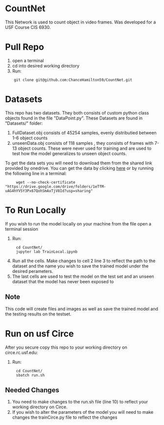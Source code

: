 # CountNet
This Network is used to count object in video frames. Was developed for a USF Course CIS 6930.  

# Pull Repo
  1. open a terminal 
  2. cd into desired working directory
  3. Run:
  ```console
      git clone git@github.com:ChanceHamilton59/CountNet.git 
  ```
# Datasets
This repo has two datasets. They both consists of custom python class objects found in the file "DataPoint.py". These Datasets are found in "Datasets/" folder:
  1. FullDataset.obj consists of 45254 samples, evenly distributied between 1-6 object counts
  2. unseenData.obj consists of 118 samples , they consists of frames with 7-13 object counts. These were never used for training and are used to test how the model generalizes to unseen object counts. 

To get the data sets you will need to download them from the shared link provided by onedrive. You can get the data by clicking [here](https://drive.google.com/drive/folders/1eTfM-uAG4hYV5Y3Px67QohSmAxTjV8Id?usp=sharing) or by running the following line in a terminal:

  ```console
       wget --no-check-certificate "https://drive.google.com/drive/folders/1eTfM-uAG4hYV5Y3Px67QohSmAxTjV8Id?usp=sharing"
  ```

# To Run Locally
If you wish to run the model locally on your machine from the file open a terminal session
  1. Run:
  ```console
       cd CountNet/
       jupyter lab TrainLocal.ipynb
  ```
  4. Run all the cells. Make changes to cell 2 line 3 to reflect the path to the dataset and the name you wish to save the trained model under the desired perameters. 
  5. The last cells are used to test the model on the test set and an unseen dataset that the model has never been exposed to
## Note
This code will create files and images as well as save the trained model and the testing results on the testset.


# Run on usf Circe
After you secure copy this repo to your working directory on circe.rc.usf.edu:
  1. Run:
  ```console
       cd CountNet/
       sbatch run.sh
  ``` 
## Needed Changes
1. You need to make changes to the run.sh file (line 10) to reflect your working directory on Circe.
2. If you wish to alter the parameters of the model you will need to make changes the trainCirce.py file to reflect the changes
